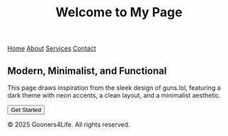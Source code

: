<html lang="en">
<head>
  <meta charset="UTF-8">
  <meta name="viewport" content="width=device-width, initial-scale=1.0">
  <title>My Page</title>
  <style>
    /* Global Styles /
    body {
      font-family: 'Arial', sans-serif;
      margin: 0;
      padding: 0;
      background-color: #000000;
      color: #fff;
      overflow-x: hidden;
    }
    a {
      color: #8e44ad;
      text-decoration: none;
    }
    h1, h2 {
      color: #8e44ad;
    }

    / Header /
    header {
      background: #1c1c1c;
      padding: 20px;
      text-align: center;
      box-shadow: 0 4px 6px rgba(0, 0, 0, 0.1);
    }
    header h1 {
      margin: 0;
      font-size: 2.5rem;
    }

    / Navigation /
    nav {
      background: #333;
      padding: 10px;
      text-align: center;
    }
    nav a {
      margin: 0 15px;
      font-size: 1.2rem;
    }

    / Main Content /
    main {
      padding: 40px;
      text-align: center;
    }
    main h2 {
      font-size: 2rem;
      margin-bottom: 20px;
    }
    main p {
      font-size: 1.1rem;
      line-height: 1.6;
    }

    / Footer /
    footer {
      background: #1c1c1c;
      padding: 20px;
      text-align: center;
      position: fixed;
      width: 100%;
      bottom: 0;
      box-shadow: 0 -4px 6px rgba(0, 0, 0, 0.1);
    }

    / Buttons /
    .btn {
      background: #8e44ad;
      color: #fff;
      padding: 10px 20px;
      border-radius: 5px;
      font-size: 1.1rem;
      cursor: pointer;
      transition: background 0.3s;
    }
    .btn:hover {
      background: #9b59b6;
    }

    / Responsive Design */
    @media (max-width: 768px) {
      header h1 {
        font-size: 2rem;
      }
      nav a {
        font-size: 1rem;
      }
      main h2 {
        font-size: 1.5rem;
      }
    }
  </style>
</head>
<body>

  <header>
    <h1>Welcome to My Page</h1> 
  </header>

  <nav>
    <a href="#">Home</a>
    <a href="#">About</a>
    <a href="#">Services</a>
    <a href="#">Contact</a>
  </nav>

  <main>
    <h2>Modern, Minimalist, and Functional</h2>
    <p>This page draws inspiration from the sleek design of guns.lol, featuring a dark theme with neon accents, a clean layout, and a minimalist aesthetic.</p>
    <button class="btn">Get Started</button>
  </main>

  <footer>
    <p>&copy; 2025 Gooners4Life. All rights reserved.</p> 
  </footer>

</body>
</html>
